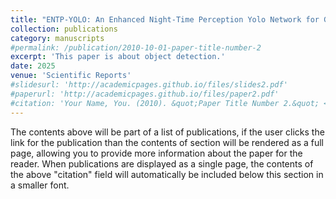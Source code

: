 ```yaml
---
title: "ENTP-YOLO: An Enhanced Night-Time Perception Yolo Network for Ground Vehicle and Pedestrian Detection Based on Infrared Images"
collection: publications
category: manuscripts
#permalink: /publication/2010-10-01-paper-title-number-2
excerpt: 'This paper is about object detection.'
date: 2025
venue: 'Scientific Reports'
#slidesurl: 'http://academicpages.github.io/files/slides2.pdf'
#paperurl: 'http://academicpages.github.io/files/paper2.pdf'
#citation: 'Your Name, You. (2010). &quot;Paper Title Number 2.&quot; <i>Journal 1</i>. 1(2).'
---
```


The contents above will be part of a list of publications, if the user clicks the link for the publication than the contents of section will be rendered as a full page, allowing you to provide more information about the paper for the reader. When publications are displayed as a single page, the contents of the above "citation" field will automatically be included below this section in a smaller font.
